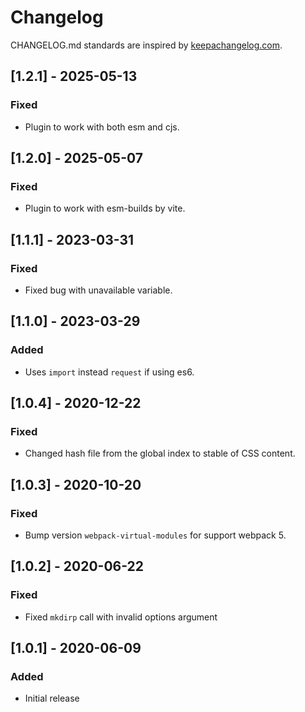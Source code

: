 # Changelog

CHANGELOG.md standards are inspired by [keepachangelog.com](https://keepachangelog.com/en/1.0.0/).

## [1.2.1] - 2025-05-13

### Fixed

- Plugin to work with both esm and cjs.

## [1.2.0] - 2025-05-07

### Fixed

- Plugin to work with esm-builds by vite.

## [1.1.1] - 2023-03-31

### Fixed

- Fixed bug with unavailable variable.

## [1.1.0] - 2023-03-29

### Added

- Uses `import` instead `request` if using es6.

## [1.0.4] - 2020-12-22

### Fixed

- Changed hash file from the global index to stable of CSS content.

## [1.0.3] - 2020-10-20

### Fixed

- Bump version `webpack-virtual-modules` for support webpack 5.

## [1.0.2] - 2020-06-22

### Fixed

- Fixed `mkdirp` call with invalid options argument

## [1.0.1] - 2020-06-09

### Added

- Initial release
